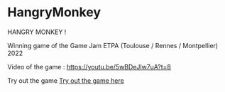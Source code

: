 # HangryMonkey
HANGRY MONKEY !

Winning game of the Game Jam ETPA (Toulouse / Rennes / Montpellier) 2022


Video of the game :
https://youtu.be/5wBDeJlw7uA?t=8

Try out the game 
[Try out the game here](https://loudebwa.itch.io/espace-temps) 
